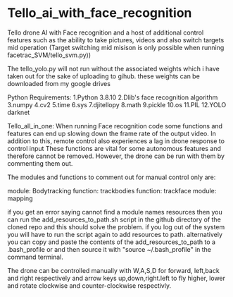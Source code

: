 # Tello_ai_with_face_recognition
Tello drone AI with Face recognition and a host of additional control features such as the ability to take pictures, videos and also switch targets mid operation (Target switching mid misison is only possible when running facetrac_SVM/tello_svm.py))

The tello_yolo.py will not run without the associated weights which i have taken out for the sake of uploading to gihub. these weights can be downloaded from my google drives 

Python Requirements:
1.Python 3.8.10
2.Dlib's face recognition algorithm
3.numpy
4.cv2
5.time
6.sys
7.djitellopy
8.math
9.pickle
10.os
11.PIL
12.YOLO darknet


Tello_all_in_one: When running Face recognition code some functions and features can end up slowing down the frame rate of the output video. In addition to this, remote control also experiences a lag in drone response to control input These functions are vital for some autonomous features and therefore cannot be removed. However, the drone can be run with them by commenting them out.

The modules and functions to comment out for manual control only are:
 
module: Bodytracking
function: trackbodies
function: trackface
module: mapping

if you get an error saying cannot find a module names resources then you can run the add_resources_to_path.sh script in the github directory of the cloned repo and this should solve the problem. if you log out of the system you will have to run the script again to add resources to path. alternatively you can copy and paste the contents of the add_resources_to_path to a .bash_profile or and then source it with "source ~/.bash_profile" in the command terminal.

The drone can be controlled manually with W,A,S,D for forward, left,back and right respectively and arrow keys up,down,right.left to fly higher, lower and rotate clockwise and counter-clockwise respectivly.
